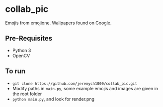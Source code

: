 # collab_pic

Emojis from emojione.
Wallpapers found on Google.

## Pre-Requisites
- Python 3
- OpenCV

## To run
- `git clone https://github.com/jeremych1000/collab_pic.git`
- Modify paths in `main.py`, some example emojis and images are given in the root folder
- `python main.py`, and look for render.png

